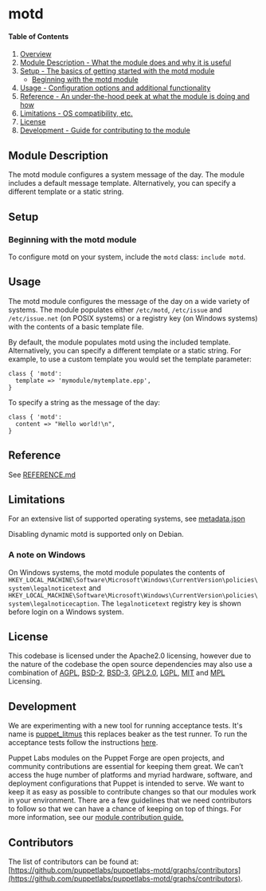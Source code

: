 # motd

#### Table of Contents

1. [Overview](#overview)
2. [Module Description - What the module does and why it is useful](#module-description)
3. [Setup - The basics of getting started with the motd module](#setup)
    * [Beginning with the motd module](#beginning-with-the-motd-module)
4. [Usage - Configuration options and additional functionality](#usage)
5. [Reference - An under-the-hood peek at what the module is doing and how](#reference)
6. [Limitations - OS compatibility, etc.](#limitations)
7. [License](#license)
8. [Development - Guide for contributing to the module](#development)

## Module Description

The motd module configures a system message of the day. The module includes a default message template. Alternatively, you can specify a different template or a static string.

## Setup

### Beginning with the motd module

To configure motd on your system, include the `motd` class: `include motd`.

## Usage

The motd module configures the message of the day on a wide variety of systems. The module populates either `/etc/motd`, `/etc/issue` and `/etc/issue.net` (on POSIX systems) or a registry key (on Windows systems) with the contents of a basic template file.

By default, the module populates motd using the included template. Alternatively, you can specify a different template or a static string. For example, to use a custom template you would set the template parameter:

```puppet
class { 'motd':
  template => 'mymodule/mytemplate.epp',
}
```

To specify a string as the message of the day:

```puppet
class { 'motd':
  content => "Hello world!\n",
}
```

## Reference

See [REFERENCE.md](https://github.com/puppetlabs/puppetlabs-motd/blob/main/REFERENCE.md)

## Limitations

For an extensive list of supported operating systems, see [metadata.json](https://github.com/puppetlabs/puppetlabs-motd/blob/main/metadata.json)

Disabling dynamic motd is supported only on Debian.

### A note on Windows

On Windows systems, the motd module populates the contents of `HKEY_LOCAL_MACHINE\Software\Microsoft\Windows\CurrentVersion\policies\system\legalnoticetext` and `HKEY_LOCAL_MACHINE\Software\Microsoft\Windows\CurrentVersion\policies\system\legalnoticecaption`. The `legalnoticetext` registry key is shown before login on a Windows system.

## License

This codebase is licensed under the Apache2.0 licensing, however due to the nature of the codebase the open source dependencies may also use a combination of [AGPL](https://www.gnu.org/licenses/agpl-3.0.en.html), [BSD-2](https://opensource.org/license/bsd-2-claus), [BSD-3](https://opensource.org/license/bsd-3-claus), [GPL2.0](https://www.gnu.org/licenses/old-licenses/gpl-2.0.en.html), [LGPL](https://opensource.org/license/lgpl-3-0/), [MIT](https://opensource.org/license/mit/) and [MPL](https://opensource.org/license/mpl-2-0/) Licensing.

## Development

We are experimenting with a new tool for running acceptance tests. It's name is [puppet_litmus](https://github.com/puppetlabs/puppet_litmus) this replaces beaker as the test runner. To run the acceptance tests follow the instructions [here](https://github.com/puppetlabs/puppet_litmus/wiki/Tutorial:-use-Litmus-to-execute-acceptance-tests-with-a-sample-module-(MoTD)#install-the-necessary-gems-for-the-module).

Puppet Labs modules on the Puppet Forge are open projects, and community contributions are essential for keeping them great. We can’t access the huge number of platforms and myriad hardware, software, and deployment configurations that Puppet is intended to serve. We want to keep it as easy as possible to contribute changes so that our modules work in your environment. There are a few guidelines that we need contributors to follow so that we can have a chance of keeping on top of things. For more information, see our [module contribution guide.](https://puppet.com/docs/puppet/latest/contributing.html)

## Contributors

The list of contributors can be found at: [https://github.com/puppetlabs/puppetlabs-motd/graphs/contributors](https://github.com/puppetlabs/puppetlabs-motd/graphs/contributors).
